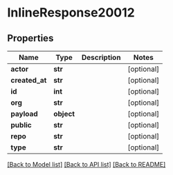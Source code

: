 # InlineResponse20012

## Properties
Name | Type | Description | Notes
------------ | ------------- | ------------- | -------------
**actor** | **str** |  | [optional] 
**created_at** | **str** |  | [optional] 
**id** | **int** |  | [optional] 
**org** | **str** |  | [optional] 
**payload** | **object** |  | [optional] 
**public** | **str** |  | [optional] 
**repo** | **str** |  | [optional] 
**type** | **str** |  | [optional] 

[[Back to Model list]](../README.md#documentation-for-models) [[Back to API list]](../README.md#documentation-for-api-endpoints) [[Back to README]](../README.md)

